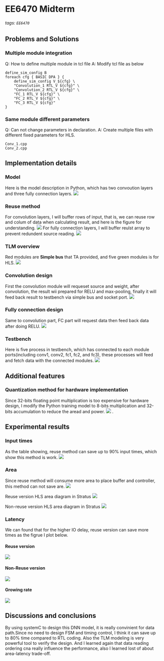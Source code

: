 # EE6470 Midterm
###### tags: `EE6470`
## Problems and Solutions
### Multiple module integration
Q: How to define multiple module in tcl file
A: Modify tcl file as below
```
define_sim_config B 
foreach cfg { BASIC DPA } {
	define_sim_config V_${cfg} \
	"Convolution_1 RTL_V ${cfg}" \
	"Convolution_2 RTL_V ${cfg}" \
	"FC_1 RTL_V ${cfg}" \
	"FC_2 RTL_V ${cfg}" \
	"FC_3 RTL_V ${cfg}"
}

```
### Same module different parameters
Q: Can not change parameters in declaration.
A: Create multiple files with different fixed parameters for HLS.
```
Conv_1.cpp
Conv_2.cpp
```

## Implementation details 
### Model
Here is the model description in Python, which has two convoution layers and three fully connection layers.
![](https://i.imgur.com/E2DPcW6.png)

### Reuse method
For convolution layers, I will buffer rows of input, that is, we can reuse row and colum of data when calculating result, and here is the figure for understanding.
![](https://i.imgur.com/aypIe8g.png)
For fully connection layers, I will buffer reulst array to prevent redundent source reading.
![](https://i.imgur.com/BrLGSgi.png)

### TLM overview
Red modules are **Simple bus** that TA provided, and five green modules is for HLS.
![](https://i.imgur.com/znlO9Ca.png)

### Convolution design
First the convolution module will requeset source and weight, after convolution, the result wii prepared for RELU and max-pooling, finally it will feed back result to testbench via simple bus and socket port.
![](https://i.imgur.com/9TGXAxR.png)


### Fully connection design
Same to convolution part, FC part will request data then feed back data after doing RELU.
![](https://i.imgur.com/L9IZry2.png)

### Testbench
Here is five process in testbench, which has connected to each module ports(including conv1, conv2, fc1, fc2, and fc3), these processes will feed and fetch data with the connected modules.
![](https://i.imgur.com/dyo7H9W.png)


## Additional features
### Quantization method for hardware implementation

Since 32-bits floating point multiplication is too expensive for hardware design, I modify the Python training model to 8-bits multiplication and 32-bits accumulation to reduce the aread and power.
![](https://i.imgur.com/cywyiCy.png)
.

## Experimental results
### Input times 
As the table showing, reuse method can save up to 90% input times, which show this method is work.
![](https://i.imgur.com/TuGkht4.png)
### Area

Since reuse method will consume more area to place buffer and controller, this method can not save are.
![](https://i.imgur.com/fLT68Gz.png)

Reuse version HLS area diagram in Stratus
![](https://i.imgur.com/SgbN6Cv.png)


Non-reuse version HLS area diagram in Stratus
![](https://i.imgur.com/vt8QH4O.png)

### Latency
We can found that for the higher IO delay, reuse version can save more times as the figrue I plot below. 
#### Reuse version
![](https://i.imgur.com/uI1DSsK.png)

#### Non-Reuse version
![](https://i.imgur.com/greD1ZN.png)
#### Growing rate
![](https://i.imgur.com/NJ2N4V3.png)
            

## Discussions and conclusions
 By using systemC to design this DNN model, it is really convinient for data path.Since no need to design FSM and timing control, I think it can save up to 80% time compared to RTL coding. Also the TLM modeling is very powerful tool to verify the design.
And I learned again that data reading ordering cna really influence the performance, also I learned lost of about area-latency trade-off.
